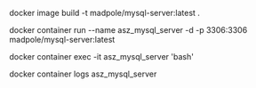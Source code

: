 

docker image build -t madpole/mysql-server:latest .

docker container run --name asz_mysql_server -d -p 3306:3306 madpole/mysql-server:latest

docker container exec -it asz_mysql_server 'bash'

docker container logs asz_mysql_server 

